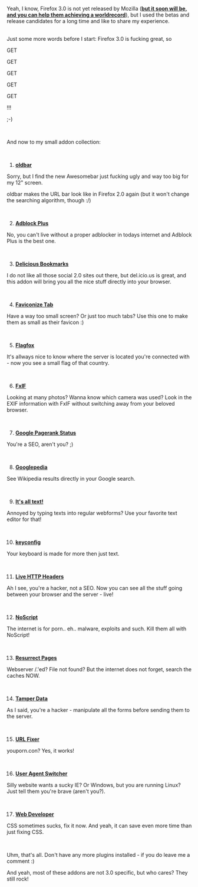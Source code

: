 <html><body><p>Yeah, I know, Firefox 3.0 is not yet released by Mozilla (<strong><a href="http://www.spreadfirefox.com/en-US/worldrecord" target="_blank">but it soon will be, and you can help them achieving a worldrecord</a></strong>), but I used the betas and release candidates for a long time and like to share my experience.<br>

<br>

Just some more words before I start: Firefox 3.0 is fucking great, so<br>

GET<br>

GET<br>

GET<br>

GET<br>

GET<br>

!!!<br>

;-)<br>

<br>

And now to my small addon collection:<br>

<br>

1. <strong><a href="https://addons.mozilla.org/en-US/firefox/addon/6227" target="_blank">oldbar</a></strong><br>

Sorry, but I find the new Awesomebar just fucking ugly and way too big for my 12" screen.<br>

oldbar makes the URL bar look like in Firefox 2.0 again (but it won't change the searching algorithm, though :/)<br>

<br>

2. <strong><a href="https://addons.mozilla.org/en-US/firefox/addon/1865" target="_blank">Adblock Plus</a></strong><br>

No, you can't live without a proper adblocker in todays internet and Adblock Plus is the best one.<br>

<br>

3. <strong><a href="https://addons.mozilla.org/en-US/firefox/addon/3615" target="_blank">Delicious Bookmarks</a></strong><br>

I do not like all those social 2.0 sites out there, but del.icio.us is great, and this addon will bring you all the nice stuff directly into your browser.<br>

<br>

4. <strong><a href="https://addons.mozilla.org/en-US/firefox/addon/3780" target="_blank">Faviconize Tab</a></strong><br>

Have a way too small screen? Or just too much tabs? Use this one to make them as small as their favicon :)<br>

<br>

5. <strong><a href="https://addons.mozilla.org/en-US/firefox/addon/5791" target="_blank">Flagfox</a></strong><br>

It's allways nice to know where the server is located you're connected with - now you see a small flag of that country.<br>

<br>

6. <strong><a href="https://addons.mozilla.org/en-US/firefox/addon/5673" target="_blank">FxIF</a></strong><br>

Looking at many photos? Wanna know which camera was used? Look in the EXIF information with FxIF without switching away from your beloved browser.<br>

<br>

7. <strong><a href="http://pagerankstatus.mozdev.org/" target="_blank">Google Pagerank Status</a></strong><br>

You're a SEO, aren't you? ;)<br>

<br>

8. <strong><a href="https://addons.mozilla.org/en-US/firefox/addon/2517" target="_blank">Googlepedia</a></strong><br>

See Wikipedia results directly in your Google search.<br>

<br>

9. <strong><a href="https://addons.mozilla.org/en-US/firefox/addon/4125" target="_blank">It's all text!</a></strong><br>

Annoyed by typing texts into regular webforms? Use your favorite text editor for that!<br>

<br>

10. <strong><a href="https://addons.mozilla.org/en-US/firefox/addon/6105" target="_blank">keyconfig</a></strong><br>

Your keyboard is made for more then just text.<br>

<br>

11. <strong><a href="https://addons.mozilla.org/en-US/firefox/addon/3829" target="_blank">Live HTTP Headers</a></strong><br>

Ah I see, you're a hacker, not a SEO. Now you can see all the stuff going between your browser and the server - live!<br>

<br>

12. <strong><a href="https://addons.mozilla.org/en-US/firefox/addon/722" target="_blank">NoScript</a></strong><br>

The internet is for porn.. eh.. malware, exploits and such. Kill them all with NoScript!<br>

<br>

13. <strong><a href="https://addons.mozilla.org/en-US/firefox/addon/2570" target="_blank">Resurrect Pages</a></strong><br>

Webserver /.'ed? File not found? But the internet does not forget, search the caches NOW.<br>

<br>

14. <strong><a href="https://addons.mozilla.org/en-US/firefox/addon/966" target="_blank">Tamper Data</a></strong><br>

As I said, you're a hacker - manipulate all the forms before sending them to the server.<br>

<br>

15. <strong><a href="https://addons.mozilla.org/en-US/firefox/addon/2871" target="_blank">URL Fixer</a></strong><br>

youporn.con? Yes, it works!<br>

<br>

16. <strong><a href="https://addons.mozilla.org/en-US/firefox/addon/59" target="_blank">User Agent Switcher</a></strong><br>

Silly website wants a sucky IE? Or Windows, but you are running Linux? Just tell them you're brave (aren't you?).<br>

<br>

17. <strong><a href="https://addons.mozilla.org/en-US/firefox/addon/60" target="_blank">Web Developer</a></strong><br>

CSS sometimes sucks, fix it now. And yeah, it can save even more time than just fixing CSS.<br>

<br>

Uhm, that's all. Don't have any more plugins installed - if you do leave me a comment :)<br>

And yeah, most of these addons are not 3.0 specific, but who cares? They still rock!</p></body></html>